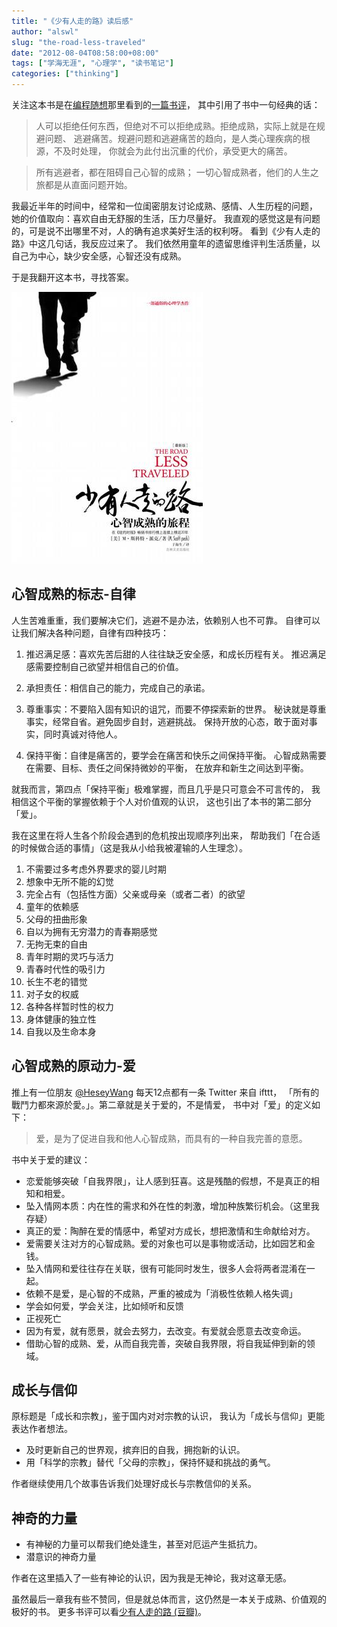 ```yaml
---
title: "《少有人走的路》读后感"
author: "alswl"
slug: "the-road-less-traveled"
date: "2012-08-04T08:58:00+08:00"
tags: ["学海无涯", "心理学", "读书笔记"]
categories: ["thinking"]
---
```



关注这本书是在[编程随想][pt]那里看到的[一篇书评][pt-review]，
其中引用了书中一句经典的话：

> 人可以拒绝任何东西，但绝对不可以拒绝成熟。拒绝成熟，实际上就是在规避问题、
> 逃避痛苦。规避问题和逃避痛苦的趋向，是人类心理疾病的根源，不及时处理，
> 你就会为此付出沉重的代价，承受更大的痛苦。

> 所有逃避者，都在阻碍自己心智的成熟；
> 一切心智成熟者，他们的人生之旅都是从直面问题开始。

<!-- more -->

我最近半年的时间中，经常和一位闺密朋友讨论成熟、感情、人生历程的问题，
她的价值取向：喜欢自由无舒服的生活，压力尽量好。
我直观的感觉这是有问题的，可是说不出哪里不对，人的确有追求美好生活的权利呀。
看到《少有人走的路》中这几句话，我反应过来了。
我们依然用童年的遗留思维评判生活质量，以自己为中心，缺少安全感，心智还没有成熟。

于是我翻开这本书，寻找答案。

![少有人走的路](/images/upload_dropbox/201208/s2144391.jpg)

## 心智成熟的标志-自律 ##

人生苦难重重，我们要解决它们，逃避不是办法，依赖别人也不可靠。
自律可以让我们解决各种问题，自律有四种技巧：

1. 推迟满足感：喜欢先苦后甜的人往往缺乏安全感，和成长历程有关。
推迟满足感需要控制自己欲望并相信自己的价值。

1. 承担责任：相信自己的能力，完成自己的承诺。

1. 尊重事实：不要陷入固有知识的诅咒，而要不停探索新的世界。
秘诀就是尊重事实，经常自省。避免固步自封，逃避挑战。
保持开放的心态，敢于面对事实，同时真诚对待他人。

1. 保持平衡：自律是痛苦的，要学会在痛苦和快乐之间保持平衡。
心智成熟需要在需要、目标、责任之间保持微妙的平衡，
在放弃和新生之间达到平衡。

就我而言，第四点「保持平衡」极难掌握，而且几乎是只可意会不可言传的，
我相信这个平衡的掌握依赖于个人对价值观的认识，
这也引出了本书的第二部分「爱」。

我在这里在将人生各个阶段会遇到的危机按出现顺序列出来，
帮助我们「在合适的时候做合适的事情」（这是我从小给我被灌输的人生理念）。

1. 不需要过多考虑外界要求的婴儿时期
1. 想象中无所不能的幻觉
1. 完全占有（包括性方面）父亲或母亲（或者二者）的欲望
1. 童年的依赖感
1. 父母的扭曲形象
1. 自以为拥有无穷潜力的青春期感觉
1. 无拘无束的自由
1. 青年时期的灵巧与活力
1. 青春时代性的吸引力
1. 长生不老的错觉
1. 对子女的权威
1. 各种各样暂时性的权力
1. 身体健康的独立性
1. 自我以及生命本身

## 心智成熟的原动力-爱 ##

推上有一位朋友 [@HeseyWang][@HeseyWang] 每天12点都有一条 Twitter 来自 ifttt，
「所有的戰鬥力都來源於愛。」。第二章就是关于爱的，不是情爱，
书中对「爱」的定义如下：

> 爱，是为了促进自我和他人心智成熟，而具有的一种自我完善的意愿。

书中关于爱的建议：

* 恋爱能够突破「自我界限」，让人感到狂喜。这是残酷的假想，不是真正的相知和相爱。
* 坠入情网本质：内在性的需求和外在性的刺激，增加种族繁衍机会。（这里我存疑）
* 真正的爱：陶醉在爱的情感中，希望对方成长，想把激情和生命献给对方。
* 爱需要关注对方的心智成熟。爱的对象也可以是事物或活动，比如园艺和金钱。
* 坠入情网和爱往往存在关联，很有可能同时发生，很多人会将两者混淆在一起。
* 依赖不是爱，是心智的不成熟，严重的被成为「消极性依赖人格失调」
* 学会如何爱，学会关注，比如倾听和反馈
* 正视死亡
* 因为有爱，就有愿景，就会去努力，去改变。有爱就会愿意去改变命运。
* 借助心智的成熟、爱，从而自我完善，突破自我界限，将自我延伸到新的领域。

## 成长与信仰 ##

原标题是「成长和宗教」，鉴于国内对对宗教的认识，
我认为「成长与信仰」更能表达作者想法。

* 及时更新自己的世界观，摈弃旧的自我，拥抱新的认识。
* 用「科学的宗教」替代「父母的宗教」，保持怀疑和挑战的勇气。

作者继续使用几个故事告诉我们处理好成长与宗教信仰的关系。

## 神奇的力量 ##

* 有神秘的力量可以帮我们绝处逢生，甚至对厄运产生抵抗力。
* 潜意识的神奇力量

作者在这里插入了一些有神论的认识，因为我是无神论，我对这章无感。

虽然最后一章我有些不赞同，但是就总体而言，这仍然是一本关于成熟、价值观的极好的书。
更多书评可以看[少有人走的路 (豆瓣)][douban]。

[pt]: http://program-think.blogspot.com/
[pt-review]: http://program-think.blogspot.com/2012/06/book-review-road-less-traveled.html
[@HeseyWang]: https://twitter.com/HeseyWang
[douban]: http://book.douban.com/subject/1775691/
